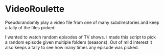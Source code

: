 # VideoRoulette
Pseudorandomly play a video file from one of many subdirectories and keep a tally of the files picked

I wanted to watch random episodes of TV shows. I made this script to pick a random episode given multiple folders (seasons). Out of mild interest it also keeps a tally to see how many times any episode was picked.
